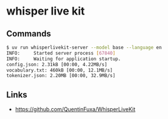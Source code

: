 # whisper live kit

## Commands
```bash
$ uv run whisperlivekit-server --model base --language en
INFO:     Started server process [67840]
INFO:     Waiting for application startup.
config.json: 2.31kB [00:00, 4.22MB/s]
vocabulary.txt: 460kB [00:00, 12.1MB/s]
tokenizer.json: 2.20MB [00:00, 32.9MB/s]
```

## Links
- https://github.com/QuentinFuxa/WhisperLiveKit
